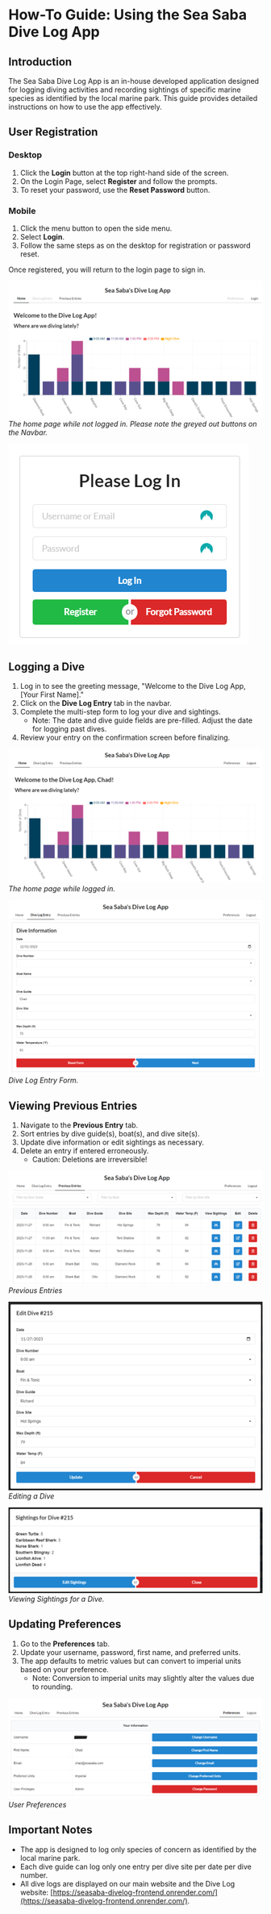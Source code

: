 # How-To Guide: Using the Sea Saba Dive Log App

## Introduction
The Sea Saba Dive Log App is an in-house developed application designed for logging diving activities and recording sightings of specific marine species as identified by the local marine park. This guide provides detailed instructions on how to use the app effectively.

## User Registration
### Desktop
1. Click the **Login** button at the top right-hand side of the screen.
2. On the Login Page, select **Register** and follow the prompts.
3. To reset your password, use the **Reset Password** button.

### Mobile
1. Click the menu button to open the side menu.
2. Select **Login**.
3. Follow the same steps as on the desktop for registration or password reset.

Once registered, you will return to the login page to sign in.

![Home page not logged in](../Images/DiveLog/DiveLog1.png)
*The home page while not logged in. Please note the greyed out buttons on the Navbar.*

![Login Page](../Images/DiveLog/Login.png)

## Logging a Dive
1. Log in to see the greeting message, "Welcome to the Dive Log App, [Your First Name]."
2. Click on the **Dive Log Entry** tab in the navbar.
3. Complete the multi-step form to log your dive and sightings. 
   - Note: The date and dive guide fields are pre-filled. Adjust the date for logging past dives.
4. Review your entry on the confirmation screen before finalizing.

![Home page logged in](../Images/DiveLog/LoggedIn.png)
*The home page while logged in.*

![Dive Log Entry](../Images/DiveLog/Entry.png)
*Dive Log Entry Form.*

## Viewing Previous Entries
1. Navigate to the **Previous Entry** tab.
2. Sort entries by dive guide(s), boat(s), and dive site(s).
3. Update dive information or edit sightings as necessary.
4. Delete an entry if entered erroneously. 
   - Caution: Deletions are irreversible!

![Previous Entries](../Images/DiveLog/PreviousEntries.png)
*Previous Entries*

![Edit Dive](../Images/DiveLog/EditDive.png)
*Editing a Dive*

![Viewing Sightings](../Images/DiveLog/ViewSightings.png)
*Viewing Sightings for a Dive.*

## Updating Preferences
1. Go to the **Preferences** tab.
2. Update your username, password, first name, and preferred units.
3. The app defaults to metric values but can convert to imperial units based on your preference.
   - Note: Conversion to imperial units may slightly alter the values due to rounding.

![User Preferences](../Images/DiveLog/Preferences.png)
*User Preferences*

## Important Notes
- The app is designed to log only species of concern as identified by the local marine park.
- Each dive guide can log only one entry per dive site per date per dive number.
- All dive logs are displayed on our main website and the Dive Log website: [https://seasaba-divelog-frontend.onrender.com/](https://seasaba-divelog-frontend.onrender.com/).